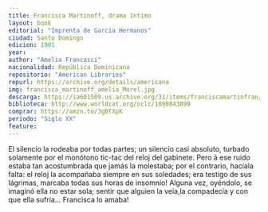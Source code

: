 ```yaml
---
title: Francisca Martinoff, drama íntimo
layout: book
editorial: "Imprenta de García Hermanos"
ciudad: Santo Domingo
edicion: 1901
year: 
author: "Amelia Francasci"
nacionalidad: República Dominicana
repositorio: "American Libraries"
repurl: https://archive.org/details/americana
img: francisca_martinoff_amelia_Morel.jpg
descarga: https://ia601509.us.archive.org/31/items/franciscamartinfran/franciscamartinfran.pdf
biblioteca: http://www.worldcat.org/oclc/1090843899
comprar: https://amzn.to/3g0TXpK
periodo: "Siglo XX"
feature: 
---
```

 

El silencio la rodeaba por todas partes; un silencio casi absoluto, turbado solamente por el monótono tic-tac del reloj del gabinete. Pero á ese ruido estaba tan acostumbrada que jamás la molestaba; por el contrario, hacíala falta: el reloj la acompañaba siempre en sus soledades; era testigo de sus lágrimas, marcaba todas sus horas de insomnio! Alguna vez, oyéndolo, se imaginó ella no estar sola; sentir que alguien la veía,la compadecía y con que ella sufría... Francisca lo amaba!
